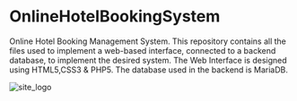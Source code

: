 # OnlineHotelBookingSystem
Online Hotel Booking Management System. This repository contains all the files used to implement a web-based interface, connected to a backend database, to implement the desired system. The Web Interface is designed using HTML5,CSS3 &amp; PHP5. The database used in the backend is MariaDB.

![site_logo](https://user-images.githubusercontent.com/47296820/63654128-a8587480-c793-11e9-9f8a-96de00b31f3e.jpg)
